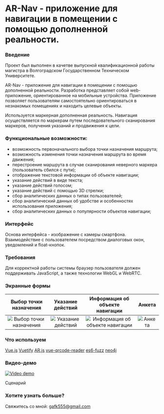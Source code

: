 # AR-Nav - приложение для навигации в помещении с помощью дополненной реальности.

### Введение
Проект был выполнен в качетве выпускной квалификационной работы магистра в Волгоградском Государственном Техническом Университете.

AR-Nav - приложение для навигации в помещении с помощью дополненной реальности. Разработка представляет собой web-приложение, ориентированное на мобильные устройства. Приложение позволяет пользователям самостоятельно ориентироваться в незнакомых помещениях и находить целевые объекты. 

Используется маркерная дополненная реальность. Навигация осуществляется по маркерам путем последовательного сканирования маркеров, получения указаний и продвижения к цели.


### Функциональные возможности:
- возможность первоначального выбора точки назначения маршрута;
- возможность изменения точки назначения маршрута во время движения;
- перестроение маршрута в случае сканирования неверного маркера (пользователь сбился с пути);
- отображение текстовой информации об объекте навигации;
- указание действий в виде текста;
- указание действий голосом;
- указание действий с помощью 3D стрелки;
- сбор аналитических данных о типах пользователей;
- сбор аналитический данных об удобстве и особенностях использования приложения;
- сбор аналитических данных о популярности объектов навигации;

### Интерфейс
Основа интерфейса - изображение с камеры смартфона. Взаимодействие с пользователем посредством диалоговых окон, уведомлений и float-кнопок.

### Требования
Для корректной работы системы браузер пользователя должен поддерживать JavaScript, а также технологии WebGL и WebRTC. 

### Экранные формы

| Выбор точки назначения             |  Указание действий | Информация об объекте навигации | Анкета
:-------------------------:|:-------------------------:|:-------------------------:|:-------------------------:
![Выбор точки назначения](https://raw.githubusercontent.com/gafk/ar-nav/master/wiki/choose_destination.PNG) | ![Указание действий](https://raw.githubusercontent.com/gafk/ar-nav/master/wiki/directions_1.PNG) | ![Информация об объекте навигации](https://raw.githubusercontent.com/gafk/ar-nav/master/wiki/nav_object_info.PNG) | ![Анкета](https://raw.githubusercontent.com/gafk/ar-nav/master/wiki/analytics_1.PNG)

### Что используем 
[Vue.js](https://github.com/vuejs/vue)
[Vuetify](https://github.com/vuetifyjs/vuetify)
[AR.js](https://github.com/jeromeetienne/AR.js)
[vue-qrcode-reader](https://github.com/gruhn/vue-qrcode-reader)
[es6-fuzz](https://github.com/sebs/es6-fuzz)
[neo4j](https://github.com/neo4j/neo4j)

### Видео-демо
[![Video demo](https://img.youtube.com/vi/vVT1VbEgDjA/0.jpg)](https://www.youtube.com/watch?v=vVT1VbEgDjA)

Сценарий

### Хотите узнать больше?
Свяжитесь со мной: gafk555@gmail.com
